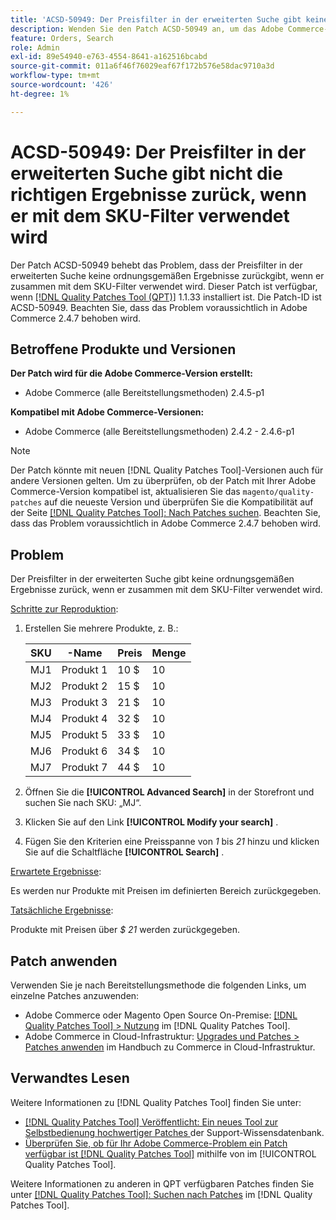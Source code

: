 ```yaml
---
title: 'ACSD-50949: Der Preisfilter in der erweiterten Suche gibt keine ordnungsgemäßen Ergebnisse zurück, wenn er zusammen mit dem SKU-Filter verwendet wird'
description: Wenden Sie den Patch ACSD-50949 an, um das Adobe Commerce-Problem zu beheben, bei dem der Preisfilter in der erweiterten Suche keine ordnungsgemäßen Ergebnisse zurückgibt, wenn er zusammen mit dem SKU-Filter verwendet wird.
feature: Orders, Search
role: Admin
exl-id: 89e54940-e763-4554-8641-a162516bcabd
source-git-commit: 011a6f46f76029eaf67f172b576e58dac9710a3d
workflow-type: tm+mt
source-wordcount: '426'
ht-degree: 1%

---
```


# ACSD-50949: Der Preisfilter in der erweiterten Suche gibt nicht die richtigen Ergebnisse zurück, wenn er mit dem SKU-Filter verwendet wird

Der Patch ACSD-50949 behebt das Problem, dass der Preisfilter in der erweiterten Suche keine ordnungsgemäßen Ergebnisse zurückgibt, wenn er zusammen mit dem SKU-Filter verwendet wird. Dieser Patch ist verfügbar, wenn [[!DNL Quality Patches Tool (QPT)]](https://experienceleague.adobe.com/en/docs/commerce-operations/tools/quality-patches-tool/quality-patches-tool-to-self-serve-quality-patches) 1.1.33 installiert ist. Die Patch-ID ist ACSD-50949. Beachten Sie, dass das Problem voraussichtlich in Adobe Commerce 2.4.7 behoben wird.

## Betroffene Produkte und Versionen

**Der Patch wird für die Adobe Commerce-Version erstellt:**

* Adobe Commerce (alle Bereitstellungsmethoden) 2.4.5-p1

**Kompatibel mit Adobe Commerce-Versionen:**

* Adobe Commerce (alle Bereitstellungsmethoden) 2.4.2 - 2.4.6-p1

>[!NOTE]
>
>Der Patch könnte mit neuen [!DNL Quality Patches Tool]-Versionen auch für andere Versionen gelten. Um zu überprüfen, ob der Patch mit Ihrer Adobe Commerce-Version kompatibel ist, aktualisieren Sie das `magento/quality-patches` auf die neueste Version und überprüfen Sie die Kompatibilität auf der Seite [[!DNL Quality Patches Tool]: Nach Patches suchen](<https://experienceleague.adobe.com/tools/commerce-quality-patches/index.html>). Beachten Sie, dass das Problem voraussichtlich in Adobe Commerce 2.4.7 behoben wird.

## Problem

Der Preisfilter in der erweiterten Suche gibt keine ordnungsgemäßen Ergebnisse zurück, wenn er zusammen mit dem SKU-Filter verwendet wird.

<u>Schritte zur Reproduktion</u>:

1. Erstellen Sie mehrere Produkte, z. B.:

   | SKU | -Name | Preis | Menge |
   |-----|-----------|-------|----------|
   | MJ1 | Produkt 1 | 10 $ | 10 |
   | MJ2 | Produkt 2 | 15 $ | 10 |
   | MJ3 | Produkt 3 | 21 $ | 10 |
   | MJ4 | Produkt 4 | 32 $ | 10 |
   | MJ5 | Produkt 5 | 33 $ | 10 |
   | MJ6 | Produkt 6 | 34 $ | 10 |
   | MJ7 | Produkt 7 | 44 $ | 10 |

1. Öffnen Sie die **[!UICONTROL Advanced Search]** in der Storefront und suchen Sie nach SKU: „MJ“.
1. Klicken Sie auf den Link **[!UICONTROL Modify your search]** .
1. Fügen Sie den Kriterien eine Preisspanne von *1* bis *21* hinzu und klicken Sie auf die Schaltfläche **[!UICONTROL Search]** .

<u>Erwartete Ergebnisse</u>:

Es werden nur Produkte mit Preisen im definierten Bereich zurückgegeben.

<u>Tatsächliche Ergebnisse</u>:

Produkte mit Preisen über *$ 21* werden zurückgegeben.

## Patch anwenden

Verwenden Sie je nach Bereitstellungsmethode die folgenden Links, um einzelne Patches anzuwenden:

* Adobe Commerce oder Magento Open Source On-Premise: [[!DNL Quality Patches Tool] > Nutzung](/help/tools/quality-patches-tool/usage.md) im [!DNL Quality Patches Tool].
* Adobe Commerce in Cloud-Infrastruktur: [Upgrades und Patches > Patches anwenden](https://experienceleague.adobe.com/docs/commerce-cloud-service/user-guide/develop/upgrade/apply-patches.html) im Handbuch zu Commerce in Cloud-Infrastruktur.

## Verwandtes Lesen

Weitere Informationen zu [!DNL Quality Patches Tool] finden Sie unter:

* [[!DNL Quality Patches Tool] Veröffentlicht: Ein neues Tool zur Selbstbedienung hochwertiger Patches ](https://experienceleague.adobe.com/en/docs/commerce-operations/tools/quality-patches-tool/quality-patches-tool-to-self-serve-quality-patches) der Support-Wissensdatenbank.
* [Überprüfen Sie, ob für Ihr Adobe Commerce-Problem ein Patch verfügbar ist [!DNL Quality Patches Tool]](/help/tools/quality-patches-tool/patches-available-in-qpt/check-patch-for-magento-issue-with-magento-quality-patches.md) mithilfe von im [!UICONTROL Quality Patches Tool].


Weitere Informationen zu anderen in QPT verfügbaren Patches finden Sie unter [[!DNL Quality Patches Tool]: Suchen nach Patches](<https://experienceleague.adobe.com/tools/commerce-quality-patches/index.html>) im [!DNL Quality Patches Tool].
